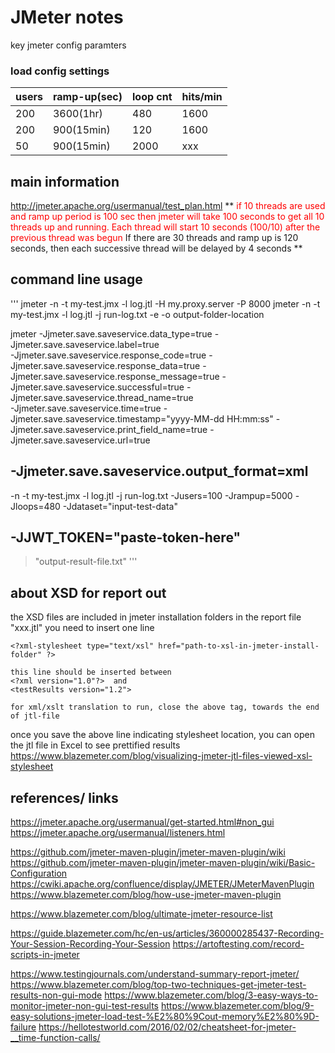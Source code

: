 # JMeter notes

key jmeter config paramters

### load config settings

| users | ramp-up(sec) | loop cnt | hits/min |
|-------|--------------|----------|----------|
|200 |3600(1hr) |480 |1600 |
|200 |900(15min) |120 |1600 |
|50 |900(15min) |2000 |xxx |


## main information
http://jmeter.apache.org/usermanual/test_plan.html
** <span style="color:red">if 10 threads are used
and ramp up period is 100 sec
then jmeter will take 100 seconds to get all 10 threads up and running.
Each thread will start 10 seconds (100/10) after the previous thread was begun</span>
If there are 30 threads and ramp up is 120 seconds, 
then each successive thread will be delayed by 4 seconds **



## command line usage

'''
jmeter -n -t my-test.jmx -l log.jtl -H my.proxy.server -P 8000
jmeter -n -t my-test.jmx -l log.jtl -j run-log.txt -e -o output-folder-location

jmeter 
  -Jjmeter.save.saveservice.data_type=true 
  -Jjmeter.save.saveservice.label=true  
  -Jjmeter.save.saveservice.response_code=true 
  -Jjmeter.save.saveservice.response_data=true 
  -Jjmeter.save.saveservice.response_message=true 
  -Jjmeter.save.saveservice.successful=true 
  -Jjmeter.save.saveservice.thread_name=true  
  -Jjmeter.save.saveservice.time=true
  -Jjmeter.save.saveservice.timestamp="yyyy-MM-dd HH:mm:ss"
  -Jjmeter.save.saveservice.print_field_name=true
  -Jjmeter.save.saveservice.url=true
##  -Jjmeter.save.saveservice.output_format=xml 
  -n -t my-test.jmx -l log.jtl -j run-log.txt
  -Jusers=100 -Jrampup=5000 -Jloops=480 -Jdataset="input-test-data"
##  -JJWT_TOKEN="paste-token-here"
  > "output-result-file.txt" 
'''

## about XSD for report out
the XSD files are included in jmeter installation folders
in the report file "xxx.jtl" you need to insert one line
```
<?xml-stylesheet type="text/xsl" href="path-to-xsl-in-jmeter-install-folder" ?>

this line should be inserted between
<?xml version="1.0"?>  and
<testResults version="1.2">

for xml/xslt translation to run, close the above tag, towards the end of jtl-file
```
once you save the above line indicating stylesheet location, you can open the jtl file in Excel to see prettified results
https://www.blazemeter.com/blog/visualizing-jmeter-jtl-files-viewed-xsl-stylesheet



## references/ links
https://jmeter.apache.org/usermanual/get-started.html#non_gui
https://jmeter.apache.org/usermanual/listeners.html

https://github.com/jmeter-maven-plugin/jmeter-maven-plugin/wiki
https://github.com/jmeter-maven-plugin/jmeter-maven-plugin/wiki/Basic-Configuration
https://cwiki.apache.org/confluence/display/JMETER/JMeterMavenPlugin
https://www.blazemeter.com/blog/how-use-jmeter-maven-plugin

https://www.blazemeter.com/blog/ultimate-jmeter-resource-list

https://guide.blazemeter.com/hc/en-us/articles/360000285437-Recording-Your-Session-Recording-Your-Session
https://artoftesting.com/record-scripts-in-jmeter

https://www.testingjournals.com/understand-summary-report-jmeter/
https://www.blazemeter.com/blog/top-two-techniques-get-jmeter-test-results-non-gui-mode
https://www.blazemeter.com/blog/3-easy-ways-to-monitor-jmeter-non-gui-test-results
https://www.blazemeter.com/blog/9-easy-solutions-jmeter-load-test-%E2%80%9Cout-memory%E2%80%9D-failure
https://hellotestworld.com/2016/02/02/cheatsheet-for-jmeter-__time-function-calls/


